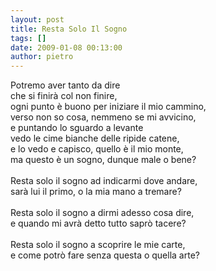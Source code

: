 ```yaml
---
layout: post
title: Resta Solo Il Sogno
tags: []
date: 2009-01-08 00:13:00
author: pietro
---
```

Potremo aver tanto da dire<br/>che si finirà col non finire,<br/>ogni punto è buono per iniziare il mio cammino,<br/>verso non so cosa, nemmeno se mi avvicino,<br/>e puntando lo sguardo a levante<br/>vedo le cime bianche delle ripide catene,<br/>e lo vedo e capisco, quello è il mio monte,<br/>ma questo è un sogno, dunque male o bene?<br/><br/>Resta solo il sogno ad indicarmi dove andare,<br/>sarà lui il primo, o la mia mano a tremare?<br/><br/>Resta solo il sogno a dirmi adesso cosa dire,<br/>e quando mi avrà detto tutto saprò tacere?<br/><br/>Resta solo il sogno a scoprire le mie carte,<br/>e come potrò fare senza questa o quella arte?
